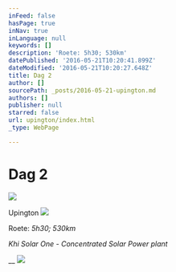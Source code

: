 ```yaml
---
inFeed: false
hasPage: true
inNav: true
inLanguage: null
keywords: []
description: 'Roete: 5h30; 530km'
datePublished: '2016-05-21T10:20:41.899Z'
dateModified: '2016-05-21T10:20:27.648Z'
title: Dag 2
author: []
sourcePath: _posts/2016-05-21-upington.md
authors: []
publisher: null
starred: false
url: upington/index.html
_type: WebPage

---
```

# Dag 2
![](https://the-grid-user-content.s3-us-west-2.amazonaws.com/aec506e6-96e0-48f3-a668-f8bc8715a679.jpg)

Upington
![](https://the-grid-user-content.s3-us-west-2.amazonaws.com/76e44e94-2056-41fb-a1c6-8840e33ae83f.jpg)

Roete: _5h30; 530km_

_Khi Solar One - Concentrated Solar Power plant_

__
![](https://the-grid-user-content.s3-us-west-2.amazonaws.com/34aaca42-1f32-404b-b2a1-7bf4be81e5b1.jpg)